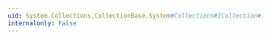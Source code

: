 ```yaml
---
uid: System.Collections.CollectionBase.System#Collections#ICollection#IsSynchronized
internalonly: False
---
```

